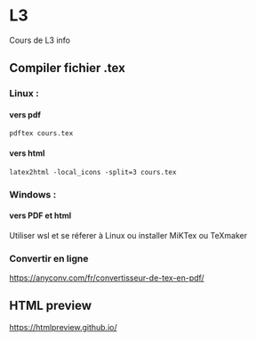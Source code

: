 # L3
Cours de L3 info

## Compiler fichier .tex 
### Linux : 
#### vers pdf
``` 
pdftex cours.tex
```
#### vers html
``` 
latex2html -local_icons -split=3 cours.tex
``` 

### Windows :
#### vers PDF et html 
Utiliser wsl et se réferer à Linux
ou 
installer MiKTex ou TeXmaker 

### Convertir en ligne 
https://anyconv.com/fr/convertisseur-de-tex-en-pdf/

## HTML preview 
https://htmlpreview.github.io/ 
